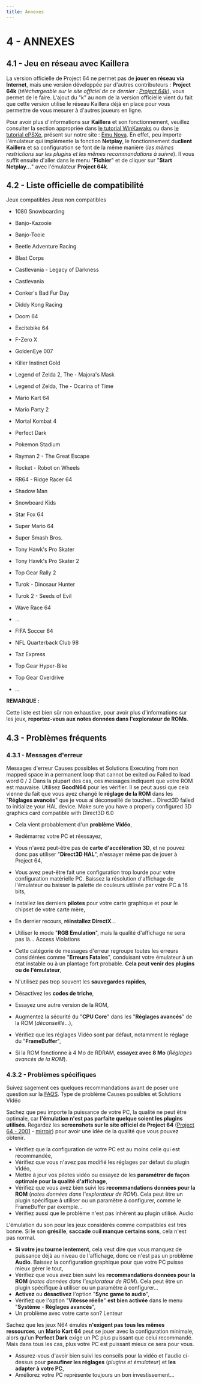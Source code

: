 ```yaml
---
title: Annexes
---
```


# 4 - ANNEXES

## 4.1 - Jeu en réseau avec Kaillera

La version officielle de Project 64 ne permet pas de **jouer en réseau via Internet**, mais une version développée par d'autres contributeurs : **Project 64k** (_téléchargeable sur le site officiel de ce dernier : [Project 64k](http://www.project64k.tk)_), vous permet de le faire. L'ajout du "k" au nom de la version officielle vient du fait que cette version utilise le réseau Kaillera déjà en place pour vous permettre de vous mesurer à d'autres joueurs en ligne.

Pour avoir plus d'informations sur **Kaillera** et son fonctionnement, veuillez consulter la section appropriée dans [le tutorial WinKawaks](/guides/winkawaks.htm) ou dans [le tutorial ePSXe](/guides/epsxe.htm), présent sur notre site : [Emu Nova](/). En effet, peu importe l'émulateur qui implémente la fonction **Netplay**, le fonctionnement du**client Kaillera** et sa configuration se font de la même manière (_les mêmes restrictions sur les plugins et les mêmes recommandations à suivre_). Il vous suffit ensuite d'aller dans le menu "**Fichier**" et de cliquer sur "**Start Netplay...**" avec l'émulateur **Project 64k**.

## 4.2 - Liste officielle de compatibilité
Jeux compatibles
Jeux non compatibles

* 1080 Snowboarding
* Banjo-Kazooie
* Banjo-Tooie
* Beetle Adventure Racing
* Blast Corps
* Castlevania - Legacy of Darkness
* Castlevania
* Conker's Bad Fur Day
* Diddy Kong Racing
* Doom 64
* Excitebike 64
* F-Zero X
* GoldenEye 007
* Killer Instinct Gold
* Legend of Zelda 2, The - Majora's Mask
* Legend of Zelda, The - Ocarina of Time
* Mario Kart 64
* Mario Party 2
* Mortal Kombat 4
* Perfect Dark
* Pokemon Stadium
* Rayman 2 - The Great Escape
* Rocket - Robot on Wheels
* RR64 - Ridge Racer 64
* Shadow Man
* Snowboard Kids
* Star Fox 64
* Super Mario 64
* Super Smash Bros.
* Tony Hawk's Pro Skater
* Tony Hawk's Pro Skater 2
* Top Gear Rally 2
* Turok - Dinosaur Hunter
* Turok 2 - Seeds of Evil
* Wave Race 64
* ...

* FIFA Soccer 64
* NFL Quarterback Club 98
* Taz Express
* Top Gear Hyper-Bike
* Top Gear Overdrive
* ...

**REMARQUE :**

Cette liste est bien sûr non exhaustive, pour avoir plus d'informations sur les jeux, **reportez-vous aux notes données dans l'explorateur de ROMs**.

## 4.3 - Problèmes fréquents

### 4.3.1 - Messages d'erreur
Messages d'erreur
Causes possibles et Solutions
Executing from non mapped space in a permanent loop that cannot be exited
_ou_
Failed to load word 0 / 2
Dans la plupart des cas, ces messages indiquent que votre ROM est mauvaise. Utilisez **GoodN64** pour les vérifier. Il se peut aussi que cela vienne du fait que vous ayez changé le **réglage de la ROM** dans les "**Réglages avancés**" que je vous ai déconseillé de toucher...
Direct3D failed to initialize your HAL device. Make sure you have a properly configured 3D graphics card compatible with Direct3D 6.0

* Cela vient probablement d'un **problème Vidéo**,
* Redémarrez votre PC et réessayez,
* Vous n'avez peut-être pas de **carte d'accélération 3D**, et ne pouvez donc pas utiliser "**Direct3D HAL**", n'essayer même pas de jouer à Project 64,
* Vous avez peut-être fait une configuration trop lourde pour votre configuration matérielle PC. Baissez la résolution d'affichage de l'émulateur ou baisser la palette de couleurs utilisée par votre PC à 16 bits,
* Installez les derniers **pilotes** pour votre carte graphique et pour le chipset de votre carte mère,
* En dernier recours, **réinstallez DirectX**...
* Utiliser le mode "**RGB Emulation**", mais la qualité d'affichage ne sera pas là... Access Violations

* Cette catégorie de messages d'erreur regroupe toutes les erreurs considérées comme "**Erreurs Fatales**", conduisant votre émulateur à un état instable ou à un plantage fort probable. **Cela peut venir des plugins ou de l'émulateur**,
* N'utilisez pas trop souvent les **sauvegardes rapides**,
* Désactivez les **codes de triche**,
* Essayez une autre version de la ROM,
* Augmentez la sécurité du "**CPU Core**" dans les "**Réglages avancés**" de la ROM (_déconseillé_...),
* Vérifiez que les réglages Vidéo sont par défaut, notamment le réglage du "**FrameBuffer**",
* Si la ROM fonctionne à 4 Mo de RDRAM, **essayez avec 8 Mo** (_Réglages avancés de la ROM_).

### 4.3.2 - Problèmes spécifiques

Suivez sagement ces quelques recommandations avant de poser une question sur la [FAQS](/faq/project64.htm). Type de problème
Causes possibles et Solutions
Vidéo

Sachez que peu importe la puissance de votre PC, la qualité ne peut être optimale, car **l'émulation n'est pas parfaite quelque soient les plugins utilisés**. Regardez les **screenshots sur le site officiel de Project 64** ([Project 64 - 2001](http://www.pj64.net) - [mirroir](http://pj64.emulation64.com)) pour avoir une idée de la qualité que vous pouvez obtenir.

* Vérifiez que la configuration de votre PC est au moins celle qui est recommandée,
* Vérifiez que vous n'avez pas modifié les réglages par défaut du plugin Vidéo,
* Mettre à jour vos pilotes vidéo ou essayez de les **paramétrer de façon optimale pour la qualité d'affichage**,
* Vérifiez que vous avez bien suivi les **recommandations données pour la ROM** (_notes données dans l'explorateur de ROM_). Cela peut être un plugin spécifique à utiliser ou un paramètre à configurer, comme le FrameBuffer par exemple...
* Vérifiez aussi que le problème n'est pas inhérent au plugin utilisé. Audio

L'émulation du son pour les jeux considérés comme compatibles est très bonne. Si le son **grésille**, **saccade** ou**il manque certains sons**, cela n'est pas normal.

* **Si votre jeu tourne lentement**, cela veut dire que vous manquez de puissance déjà au niveau de l'affichage, donc ce n'est pas un problème **Audio**. Baissez la configuration graphique pour que votre PC puisse mieux gérer le tout,
* Vérifiez que vous avez bien suivi les **recommandations données pour la ROM** (_notes données dans l'explorateur de ROM_). Cela peut être un plugin spécifique à utiliser ou un paramètre à configurer...
* **Activez** ou **désactivez** l'option "**Sync game to audio**",
* Vérifiez que l'option "**Vitesse réelle**" **est bien activée** dans le menu "**Système** - **Réglages avancés**",
* Un problème avec votre carte son? Lenteur

Sachez que les jeux N64 émulés **n'exigent pas tous les mêmes ressources**, un **Mario Kart** **64** peut se jouer avec la configuration minimale, alors qu'un **Perfect Dark** exige un PC plus puissant que celui recommandé. Mais dans tous les cas, plus votre PC est puissant mieux ce sera pour vous.

* Assurez-vous d'avoir bien suivi les conseils pour la vidéo et l'audio ci-dessus pour **peaufiner les réglages** (_plugins et émulateur_) et **les adapter à votre PC**,
* Améliorez votre PC représente toujours un bon investissement...

